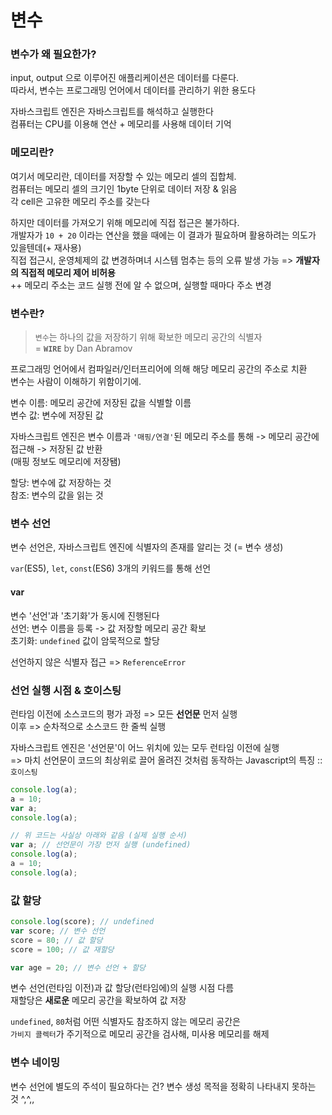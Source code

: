 # 변수

### 변수가 왜 필요한가?  
input, output 으로 이루어진 애플리케이션은 데이터를 다룬다.    
따라서, 변수는 프로그래밍 언어에서 데이터를 관리하기 위한 용도다

자바스크립트 엔진은 자바스크립트를 해석하고 실행한다  
컴퓨터는 CPU를 이용해 연산 + 메모리를 사용해 데이터 기억

### 메모리란?
여기서 메모리란, 데이터를 저장할 수 있는 메모리 셀의 집합체.  
컴퓨터는 메모리 셀의 크기인 1byte 단위로 데이터 저장 & 읽음  
각 cell은 고유한 메모리 주소를 갖는다

하지만 데이터를 가져오기 위해 메모리에 직접 접근은 불가하다.  
개발자가 `10 + 20` 이라는 연산을 했을 때에는 이 결과가 필요하며 활용하려는 의도가 있을텐데(+ 재사용)    
직접 접근시, 운영체제의 값 변경하며녀 시스템 멈추는 등의 오류 발생 가능 => **개발자의 직접적 메모리 제어 비허용**  
++ 메모리 주소는 코드 실행 전에 알 수 없으며, 실행할 때마다 주소 변경

### 변수란?
> `변수`는 하나의 값을 저장하기 위해 확보한 메모리 공간의 식별자  
> = **`WIRE`** by Dan Abramov

프로그래밍 언어에서 컴파일러/인터프리어에 의해 해당 메모리 공간의 주소로 치환  
변수는 사람이 이해하기 위함이기에.

변수 이름: 메모리 공간에 저장된 값을 식별할 이름  
변수 값: 변수에 저장된 값  

자바스크립트 엔진은 변수 이름과 `'매핑/연결'`된 메모리 주소를 통해 -> 메모리 공간에 접근해 -> 저장된 값 반환  
(매핑 정보도 메모리에 저장됌)

할당: 변수에 값 저장하는 것  
참조: 변수의 값을 읽는 것

### 변수 선언

변수 선언은, 자바스크립트 엔진에 식별자의 존재를 알리는 것 (= 변수 생성)    

`var`(ES5), `let`, `const`(ES6) 3개의 키워드를 통해 선언

#### var
변수 '선언'과 '초기화'가 동시에 진행된다  
선언: 변수 이름을 등록 -> 값 저장할 메모리 공간 확보  
초기화: `undefined` 값이 암묵적으로 할당

선언하지 않은 식별자 접근 => `ReferenceError`

### 선언 실행 시점 & 호이스팅

런타임 이전에 소스코드의 평가 과정 => 모든 **선언문** 먼저 실행  
이후 => 순차적으로 소스코드 한 줄씩 실행

자바스크립트 엔진은 '선언문'이 어느 위치에 있는 모두 런타임 이전에 실행  
=> 마치 선언문이 코드의 최상위로 끌어 올려진 것처럼 동작하는 Javascript의 특징 :: `호이스팅`

```javascript
console.log(a);
a = 10;
var a;
console.log(a);

// 위 코드는 사실상 아래와 같음 (실제 실행 순서)
var a; // 선언문이 가장 먼저 실행 (undefined)
console.log(a);
a = 10;
console.log(a);
```

### 값 할당

```javascript
console.log(score); // undefined
var score; // 변수 선언
score = 80; // 값 할당
score = 100; // 값 재할당

var age = 20; // 변수 선언 + 할당
```

변수 선언(런타임 이전)과 값 할당(런타임에)의 실행 시점 다름  
재할당은 **새로운** 메모리 공간을 확보하여 값 저장

`undefined`, `80`처럼 어떤 식별자도 참조하지 않는 메모리 공간은  
`가비지 콜렉터`가 주기적으로 메모리 공간을 검사해, 미사용 메모리를 해제 

### 변수 네이밍
변수 선언에 별도의 주석이 필요하다는 건? 변수 생성 목적을 정확히 나타내지 못하는 것 ^,^,,